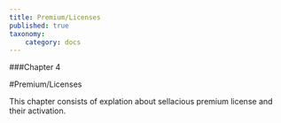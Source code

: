 ```yaml
---
title: Premium/Licenses
published: true
taxonomy:
    category: docs
---
```


###Chapter 4

#Premium/Licenses

This chapter consists of explation about sellacious premium license and their activation.